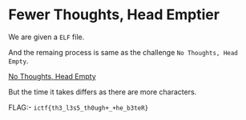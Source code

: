 # Fewer Thoughts, Head Emptier

We are given a `ELF` file.

And the remaing process is same as the challenge ``No Thoughts, Head Empty``.

[No Thoughts, Head Empty](https://github.com/aditya697/CTF-WRITEUPS/blob/master/IMAGINARY%20CTF/Reversing/No%20Thoughts%2C%20Head%20Empty/No%20Thoughts%2C%20Head%20Empty.md)

But the time it takes differs as there are more characters.

FLAG:- ``ictf{th3_l3s5_th0ugh+_+he_b3teR}``
